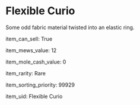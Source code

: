 # Flexible Curio

Some odd fabric material twisted into an elastic ring.

item_can_sell: True

item_mews_value: 12

item_mole_cash_value: 0

item_rarity: Rare

item_sorting_priority: 99929

item_uid: Flexible Curio